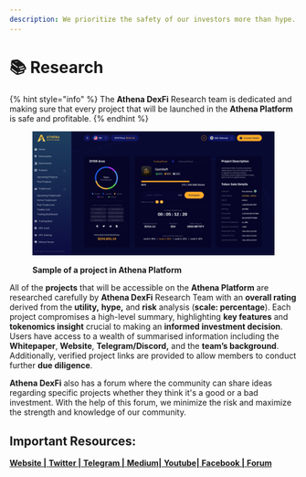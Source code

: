 ```yaml
---
description: We prioritize the safety of our investors more than hype.
---
```


# 📚 Research

{% hint style="info" %}
The **Athena DexFi** Research team is dedicated and making sure that every project that will be launched in the **Athena Platform** is safe and profitable.
{% endhint %}

<figure><img src="../.gitbook/assets/Research.PNG" alt=""><figcaption><p><strong>Sample of a project in Athena Platform</strong></p></figcaption></figure>

All of the **projects** that will be accessible on the **Athena Platform** are researched carefully by **Athena DexFi** Research Team with an **overall rating** derived from the **utility,** **hype,** and **risk** analysis (**scale: percentage**). Each project compromises a high-level summary, highlighting **key features** and **tokenomics insight** crucial to making an **informed investment decision**. Users have access to a wealth of summarised information including the **Whitepaper**, **Website**, **Telegram/Discord,** and the **team’s background**. Additionally, verified project links are provided to allow members to conduct further **due diligence**.

**Athena DexFi** also has a forum where the community can share ideas regarding specific projects whether they think it's a good or a bad investment. With the help of this forum, we minimize the risk and maximize the strength and knowledge of our community.



## Important Resources:

[**Website |** ](https://athenadexfi.io/)[**Twitter |** ](https://twitter.com/AthenaDexFi)[**Telegram |** ](https://t.me/AthenaDexFi)[**Medium|** ](https://medium.com/@AthenaDexFi)[**Youtube|** ](https://www.youtube.com/@AthenaDexFi)[**Facebook |** ](https://www.facebook.com/AthenaDexFi)[**Forum**](https://forum.athenacryptobank.io/)
